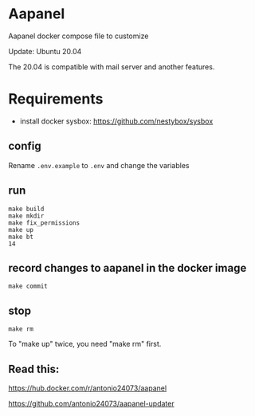 # Aapanel

Aapanel docker compose file to customize

Update: Ubuntu 20.04

The 20.04 is compatible with mail server and another features.

# Requirements

- install docker sysbox: https://github.com/nestybox/sysbox

## config

Rename `.env.example` to `.env` and change the variables

## run

```
make build
make mkdir
make fix_permissions
make up
make bt
14
```

## record changes to aapanel in the docker image

```
make commit
```

## stop

```
make rm
```
To "make up" twice, you need "make rm" first.

## Read this:

https://hub.docker.com/r/antonio24073/aapanel

https://github.com/antonio24073/aapanel-updater
